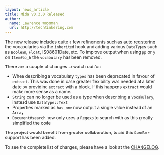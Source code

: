 ```yaml
---
layout: news_article
title: Mida v0.3.0 Released
author:
  name: Lawrence Woodman
  url: http://techtinkering.com
---
```

The new release includes quite a few refinements such as auto registering the
vocabularies via the `inherited` hook and adding various `DataType`s such as
`Boolean`, `Float`, ISO8601Date, etc.
To improve output when using `pp` or `y` on `Item#to_h` the `vocabulary` has
been removed.

There are a couple of changes to watch out for:

* When describing a vocabulary `types` has been deprecated in favour of
  `extract`.  This was done in case greater flexibility was needed at a later
  date by providing `extract` with a block.  If this happens `extract` would
  make more sense as a name.
* `String` can no longer be used as a type when describing a `Vocabulary`,
  instead use `DataType::Text`
* Properties marked as `has_one` now output a single value instead of an `Array`
* `Document#search` now only uses a `Regexp` to search with as this greatly
   simplified the code

The project would benefit from greater collaboration, to aid this `Bundler`
support has been added.

To see the complete list of changes, please have a look at the
[CHANGELOG](https://github.com/LawrenceWoodman/mida/blob/master/CHANGELOG.rdoc).
